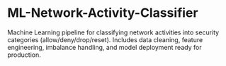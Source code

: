 # ML-Network-Activity-Classifier
Machine Learning pipeline for classifying network activities into security categories (allow/deny/drop/reset).  Includes data cleaning, feature engineering, imbalance handling, and model deployment ready for production.
